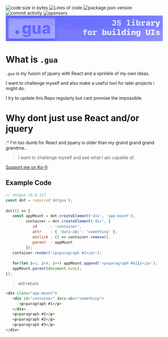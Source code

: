 ![code size in bytes](https://img.shields.io/github/repo-size/guautils/.gua?color=%237073fd&style=for-the-badge)
![Lines of code](https://img.shields.io/tokei/lines/github/guautils/.gua?color=%236a6dfd&style=for-the-badge)
![package.json version](https://img.shields.io/github/package-json/v/guautils/.gua?color=%236a6dfd&style=for-the-badge)
![commit activity](https://img.shields.io/github/commit-activity/w/guautils/.gua?label=commits&color=%236a6dfd&style=for-the-badge)
![sponsors](https://img.shields.io/github/sponsors/guautils?color=%236a6dfd&style=for-the-badge)
![Project Banner](./imgs/readme_banner.png)

# What is `.gua`

`.gua` is my fusion of jquery with React and a sprinkle of my own ideas.

I want to challenge myself and also make a useful tool for later projects i might do.

I try to update this Repo regularly but cant promise the impossible.

# Why dont just use React and/or jquery

:^ I'm too dumb for React and jquery is older than my grand grand grand grandma..

> I want to challenge myself and see what I am capable of.

[Support me on Ko-fi](https://ko-fi.com/T6T56CO8O)

## Example Code

```js
// dotgua v0.0.127
const dot = require('dotgua');

dot(() => {
   const appMount = dot.createElement('div', 'app-mount'),
         container = dot.createElement('div', {
            id      : 'container',
            attr    : { 'data-abc': 'something' },
            onclick : () => container.remove(),
            parent  : appMount
         });
   container.render('<p>paragraph #1</p>');

   for(let i=1; i<4; i++) appMount.append(`<p>paragraph #${i}</p>`);
   appMount.parent(document.body);
});
```
> will return
```html
<div class="app-mount">
   <div id="container" data-abc="something">
      <p>paragraph #1</p>
   </div>
   <p>paragraph #1</p>
   <p>paragraph #2</p>
   <p>paragraph #3</p>
</div>
```

